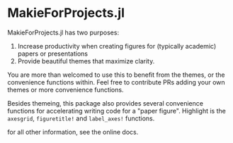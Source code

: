 # MakieForProjects.jl

MakieForProjects.jl has two purposes:

1. Increase productivity when creating figures for (typically academic) papers or presentations
2. Provide beautiful themes that maximize clarity.

You are more than welcomed to use this to benefit from the themes,
or the convenience functions within.
Feel free to contribute PRs adding your own themes or more convenience functions.

Besides themeing, this package also provides several convenience functions
for accelerating writing code for a "paper figure". Highlight is the `axesgrid`, `figuretitle!` and `label_axes!` functions.

for all other information, see the online docs.